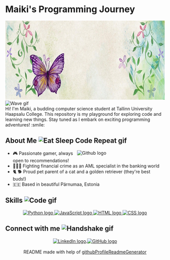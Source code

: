 # Maiki's Programming Journey

<!-- markdownlint-disable MD033 -->
<div align="center">
  <img width="100%" height="250px" src="https://github.com/Maiki-Kaljula/Maiki-Kaljula/blob/b10be31c0397b3fb1551ea224ea372069e70b714/images/flower-1283602_1280.jpg" alt="Cover image" />
</div>

<img src="https://raw.githubusercontent.com/rahulbanerjee26/githubProfileReadmeGenerator/main/gifs/wave.gif" width="50px" height="50px" alt="Wave gif">

<div size='40px'>
  Hi! I'm Maiki, a budding computer science student at Tallinn University Haapsalu College. This repository is my playground for exploring code and learning new things. Stay tuned as I embark on exciting programming adventures! :smile:
</div>

<h2> About Me <img src="https://raw.githubusercontent.com/rahulbanerjee26/githubProfileReadmeGenerator/main/gifs/eatSleepCodeRepeat.gif" width="100px" height="100px" alt="Eat Sleep Code Repeat gif"></h2>

<img width="55%" align="right" alt="Github logo" src="https://raw.githubusercontent.com/rahulbanerjee26/githubProfileReadmeGenerator/47a1a7b035154ce002fffc42e803b6ca8acbc4f3/gifs/git-header.svg" />

- 🎮 Passionate gamer, always open to recommendations!
- 🕵🏻‍♀️ Fighting financial crime as an AML specialist in the banking world
- 🐈 🐕 Proud pet parent of a cat and a golden retriever (they're best buds!)
- 🇪🇪 Based in beautiful Pärnumaa, Estonia

<h2> Skills <img src="https://raw.githubusercontent.com/rahulbanerjee26/githubProfileReadmeGenerator/main/gifs/code.gif" width="32px" height="32px" alt="Code gif"> </h2>
<div align="center">
  <a href="https://github.com/Maiki-Kaljula?tab=repositories&q=&type=&language=python&sort=">
    <img width="32px" height="32px" src="https://raw.githubusercontent.com/rahulbanerjee26/githubAboutMeGenerator/main/icons/python.svg" alt="Python logo">
  </a>
  <a href="https://github.com/Maiki-Kaljula?tab=repositories&q=&type=&language=javascript&sort=">
    <img width="32px" height="32px" src="https://raw.githubusercontent.com/rahulbanerjee26/githubAboutMeGenerator/main/icons/javascript.svg" alt="JavaScript logo">
  </a>
  <a href="https://github.com/Maiki-Kaljula?tab=repositories&q=&type=&language=html&sort=">
    <img width="32px" height="32px" src="https://raw.githubusercontent.com/rahulbanerjee26/githubAboutMeGenerator/main/icons/html.svg" alt="HTML logo">
  </a>
  <a href="https://github.com/Maiki-Kaljula?tab=repositories&q=&type=&language=css&sort=">
    <img width="32px" height="32px" src="https://raw.githubusercontent.com/rahulbanerjee26/githubAboutMeGenerator/main/icons/css.svg" alt="CSS logo">
  </a>
</div>

<h2> Connect with me <img src="https://raw.githubusercontent.com/rahulbanerjee26/githubProfileReadmeGenerator/main/gifs/handShake.gif" width="50px" height="50px" alt="Handshake gif"> </h2>
<div align="center">
  <a href="https://www.linkedin.com/in/maiki-kaljula-b7659b272/">
    <img width="32px" align="center" src="https://raw.githubusercontent.com/rahulbanerjee26/githubAboutMeGenerator/main/icons/linked-in-alt.svg" alt="LinkedIn logo"/>
  </a>
  <a href="https://github.com/Maiki-Kaljula">
    <img width="32px" align="center" src="https://raw.githubusercontent.com/rahulbanerjee26/githubAboutMeGenerator/main/icons/github.svg" alt="GitHub logo"/>
  </a>
</div>

<br>

<footer align="center">
  README made with help of <a href="https://github.com/rahulbanerjee26/githubProfileReadmeGenerator">githubProfileReadmeGenerator</a>
</footer>
